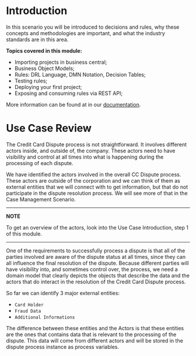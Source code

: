 # Introduction

In this scenario you will be introduced to decisions and rules, why these concepts and methodologies are important, and what the industry standards are in this area.


**Topics covered in this module:**

- Importing projects in business central;
- Business Object Models;
- Rules: DRL Language, DMN Notation, Decision Tables;
- Testing rules;
- Deploying your first project;
- Exposing and consuming rules via REST API;

More information can be found at in our [documentation](http://docs.redhat.com).

# Use Case Review

The Credit Card Dispute process is not straightforward. It involves different actors inside, and outside of, the company. These actors need to have visibility and control at all times into what is happening during the processing of each dispute.

We have identified the actors involved in the overall CC Dispute process. These actors are outside of the corporation and we can think of them as external entities that we will connect with to get information, but that do not participate in the dispute resolution process. We will see more of that in the Case Management Scenario.

---
**NOTE**

To get an overview of the actors, look into the Use Case Introduction, step 1 of this module.

---

One of the requirements to successfully process a dispute is that all of the parties involved are aware of the dispute status at all times, since they can all influence the final resolution of the dispute. Because different parties will have visibility into, and sometimes control over, the process, we need a domain model that clearly depicts the objects that describe the data and the actors that do interact in the resolution of the Credit Card Dispute process.

So far we can identify 3 major external entities:

- `Card Holder`
- `Fraud Data`
- `Additional Informations`

The difference between these entities and the Actors is that these entities are the ones that contains data that is relevant to the processing of the dispute. This data will come from different actors and will be stored in the dispute process instance as process variables.
